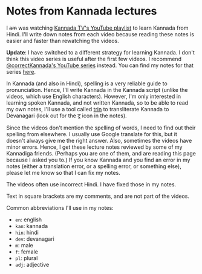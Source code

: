 # Notes from Kannada lectures

I <s>am</s> was watching [Kannada TV's YouTube playlist](https://www.youtube.com/playlist?list=PLOb5Wwt1GhOmfwBXC5IGuDvtNc-Ub8N1c)
to learn Kannada from Hindi. I'll write down notes from each video because
reading these notes is easier and faster than rewatching the videos.

**Update**: I have switched to a different strategy for learning Kannada.
I don't think this video series is useful after the first few videos. I recommend
[@correctKannada's YouTube series](https://www.youtube.com/playlist?list=PLTxAYLa10QKPQQtkRqM7nltjHIEwEPTBC) instead.
You can find my notes for that series [here](../grammar/).

In Kannada (and also in Hindi), spelling is a very reliable guide to pronunciation.
Hence, I'll write Kannada in the Kannada script (unlike the videos, which use English characters).
However, I'm only interested in learning spoken Kannada, and not written Kannada,
so to be able to read my own notes, I'll use a tool called
[trin](https://sharmaeklavya2.github.io/trin/)
to transliterate Kannada to Devanagari
(look out for the
ट्र
icon in the notes).

Since the videos don't mention the spelling of words, I need to find out their spelling from elsewhere.
I usually use Google translate for this, but it doesn't always give me the right answer.
Also, sometimes the videos have minor errors.
Hence, I get these lecture notes reviewed by some of my Kannadiga friends.
(Perhaps you are one of them, and are reading this page because I asked you to.)
If you know Kannada and you find an error in my notes
(either a translation error, or a spelling error, or something else),
please let me know so that I can fix my notes.

The videos often use incorrect Hindi. I have fixed those in my notes.

Text in square brackets are my comments, and are not part of the videos.

Common abbreviations I'll use in my notes:

* `en`: english
* `kan`: kannada
* `hin`: hindi
* `dev`: devanagari
* `m`: male
* `f`: female
* `pl`: plural
* `adj`: adjective

